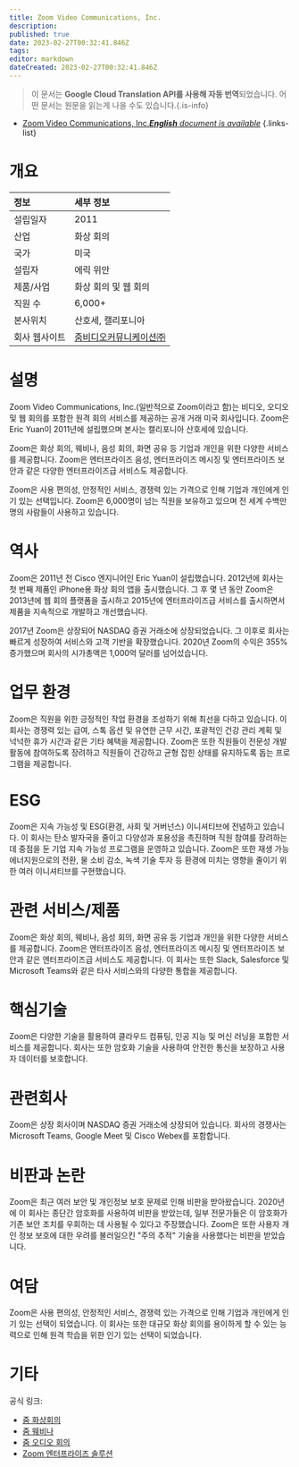 ```yaml
---
title: Zoom Video Communications, Inc.
description: 
published: true
date: 2023-02-27T00:32:41.846Z
tags: 
editor: markdown
dateCreated: 2023-02-27T00:32:41.846Z
---
```


> 이 문서는 **Google Cloud Translation API를 사용해 자동 번역**되었습니다.
어떤 문서는 원문을 읽는게 나을 수도 있습니다.{.is-info}



- [Zoom Video Communications, Inc.***English** document is available*](/en/Knowledge-base/Dictionary/Company/zoom-video-communications-inc-)
{.links-list}


# 개요

| 정보 | 세부 정보 |
|:-----------|:--------|
| 설립일자 | 2011 |
| 산업 | 화상 회의 |
| 국가 | 미국 |
| 설립자 | 에릭 위안 |
| 제품/사업 | 화상 회의 및 웹 회의 |
| 직원 수 | 6,000+ |
| 본사위치 | 산호세, 캘리포니아 |
| 회사 웹사이트 | [줌비디오커뮤니케이션㈜](https://zoom.us) |

# 설명

Zoom Video Communications, Inc.(일반적으로 Zoom이라고 함)는 비디오, 오디오 및 웹 회의를 포함한 원격 회의 서비스를 제공하는 공개 거래 미국 회사입니다. Zoom은 Eric Yuan이 2011년에 설립했으며 본사는 캘리포니아 산호세에 있습니다.

Zoom은 화상 회의, 웨비나, 음성 회의, 화면 공유 등 기업과 개인을 위한 다양한 서비스를 제공합니다. Zoom은 엔터프라이즈 음성, 엔터프라이즈 메시징 및 엔터프라이즈 보안과 같은 다양한 엔터프라이즈급 서비스도 제공합니다.

Zoom은 사용 편의성, 안정적인 서비스, 경쟁력 있는 가격으로 인해 기업과 개인에게 인기 있는 선택입니다. Zoom은 6,000명이 넘는 직원을 보유하고 있으며 전 세계 수백만 명의 사람들이 사용하고 있습니다.

# 역사

Zoom은 2011년 전 Cisco 엔지니어인 Eric Yuan이 설립했습니다. 2012년에 회사는 첫 번째 제품인 iPhone용 화상 회의 앱을 출시했습니다. 그 후 몇 년 동안 Zoom은 2013년에 웹 회의 플랫폼을 출시하고 2015년에 엔터프라이즈급 서비스를 출시하면서 제품을 지속적으로 개발하고 개선했습니다.

2017년 Zoom은 상장되어 NASDAQ 증권 거래소에 상장되었습니다. 그 이후로 회사는 빠르게 성장하여 서비스와 고객 기반을 확장했습니다. 2020년 Zoom의 수익은 355% 증가했으며 회사의 시가총액은 1,000억 달러를 넘어섰습니다.

# 업무 환경

Zoom은 직원을 위한 긍정적인 작업 환경을 조성하기 위해 최선을 다하고 있습니다. 이 회사는 경쟁력 있는 급여, 스톡 옵션 및 유연한 근무 시간, 포괄적인 건강 관리 계획 및 넉넉한 휴가 시간과 같은 기타 혜택을 제공합니다. Zoom은 또한 직원들이 전문성 개발 활동에 참여하도록 장려하고 직원들이 건강하고 균형 잡힌 상태를 유지하도록 돕는 프로그램을 제공합니다.

# ESG

Zoom은 지속 가능성 및 ESG(환경, 사회 및 거버넌스) 이니셔티브에 전념하고 있습니다. 이 회사는 탄소 발자국을 줄이고 다양성과 포용성을 촉진하며 직원 참여를 장려하는 데 중점을 둔 기업 지속 가능성 프로그램을 운영하고 있습니다. Zoom은 또한 재생 가능 에너지원으로의 전환, 물 소비 감소, 녹색 기술 투자 등 환경에 미치는 영향을 줄이기 위한 여러 이니셔티브를 구현했습니다.

# 관련 서비스/제품

Zoom은 화상 회의, 웨비나, 음성 회의, 화면 공유 등 기업과 개인을 위한 다양한 서비스를 제공합니다. Zoom은 엔터프라이즈 음성, 엔터프라이즈 메시징 및 엔터프라이즈 보안과 같은 엔터프라이즈급 서비스도 제공합니다. 이 회사는 또한 Slack, Salesforce 및 Microsoft Teams와 같은 타사 서비스와의 다양한 통합을 제공합니다.

# 핵심기술

Zoom은 다양한 기술을 활용하여 클라우드 컴퓨팅, 인공 지능 및 머신 러닝을 포함한 서비스를 제공합니다. 회사는 또한 암호화 기술을 사용하여 안전한 통신을 보장하고 사용자 데이터를 보호합니다.

# 관련회사

Zoom은 상장 회사이며 NASDAQ 증권 거래소에 상장되어 있습니다. 회사의 경쟁사는 Microsoft Teams, Google Meet 및 Cisco Webex를 포함합니다.

# 비판과 논란

Zoom은 최근 여러 보안 및 개인정보 보호 문제로 인해 비판을 받아왔습니다. 2020년에 이 회사는 종단간 암호화를 사용하여 비판을 받았는데, 일부 전문가들은 이 암호화가 기존 보안 조치를 우회하는 데 사용될 수 있다고 주장했습니다. Zoom은 또한 사용자 개인 정보 보호에 대한 우려를 불러일으킨 "주의 추적" 기술을 사용했다는 비판을 받았습니다.

# 여담

Zoom은 사용 편의성, 안정적인 서비스, 경쟁력 있는 가격으로 인해 기업과 개인에게 인기 있는 선택이 되었습니다. 이 회사는 또한 대규모 화상 회의를 용이하게 할 수 있는 능력으로 인해 원격 학습을 위한 인기 있는 선택이 되었습니다.

# 기타

공식 링크:

- [줌 화상회의](https://zoom.us/video-conferencing)
- [줌 웨비나](https://zoom.us/webinars)
- [줌 오디오 회의](https://zoom.us/audio-conferencing)
- [Zoom 엔터프라이즈 솔루션](https://zoom.us/enterprise-solutions)